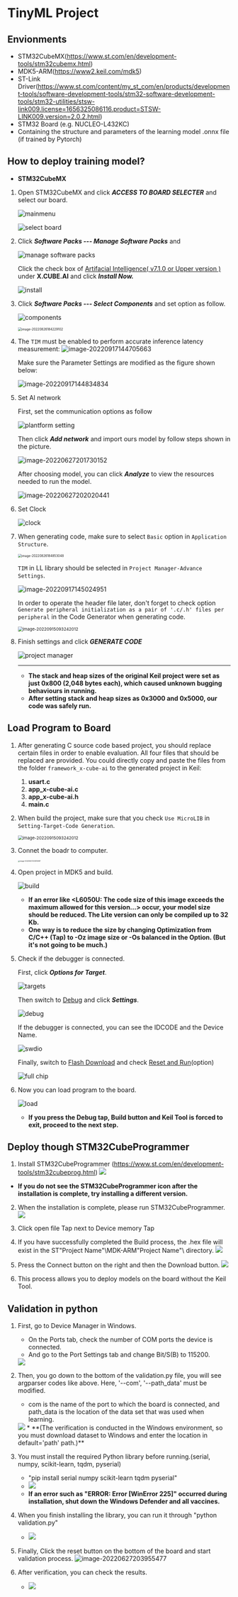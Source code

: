 # TinyML Project

## Envionments
 * STM32CubeMX(https://www.st.com/en/development-tools/stm32cubemx.html)
 * MDK5-ARM(https://www2.keil.com/mdk5)
 * ST-Link Driver(https://www.st.com/content/my_st_com/en/products/development-tools/software-development-tools/stm32-software-development-tools/stm32-utilities/stsw-link009.license=1656325086116.product=STSW-LINK009.version=2.0.2.html)
 * STM32 Board (e.g. NUCLEO-L432KC)
 * Containing the structure and parameters of the learning model .onnx file (if trained by Pytorch)

## How to deploy training model?
 * **STM32CubeMX**  

  1. Open STM32CubeMX and click ***ACCESS TO BOARD SELECTER*** and select our board.

     ![mainmenu](https://raw.githubusercontent.com/AugustZTR/picbed/master/img/mainmenu.png)

     ![select board](https://raw.githubusercontent.com/AugustZTR/picbed/master/img/select%20board.png)

  2. Click ***Software Packs --- Manage Software Packs*** and 

     ![manage software packs](https://raw.githubusercontent.com/AugustZTR/picbed/master/img/manage%20software%20packs.png)

     Click the check box of <u>Artifacial Intelligence( v7.1.0 or Upper version )</u> under **X.CUBE.AI** and click ***Install Now.***

     ![install](https://raw.githubusercontent.com/AugustZTR/picbed/master/img/install.png)

  3. Click ***Software Packs --- Select Components*** and set option as follow.

     ![components](https://raw.githubusercontent.com/AugustZTR/picbed/master/img/components.png)

     <img src="https://raw.githubusercontent.com/AugustZTR/picbed/master/img/image-20220826184229102.png" alt="image-20220826184229102" style="zoom:50%;" />

  4. The `TIM` must be enabled to perform accurate inference latency measurement: 
     ![image-20220917144705663](https://raw.githubusercontent.com/AugustZTR/picbed/master/img/image-20220917144705663.png)

     Make sure the Parameter Settings are modified as the figure shown below:

     ![image-20220917144834834](https://raw.githubusercontent.com/AugustZTR/picbed/master/img/image-20220917144834834.png)

  5. Set AI network

     First, set the communication options as follow

     ![plantform setting](https://raw.githubusercontent.com/AugustZTR/picbed/master/img/plantform%20setting.png)

     Then click ***Add network*** and import ours model by follow steps shown in the picture.

     ![image-20220627201730152](https://raw.githubusercontent.com/AugustZTR/picbed/master/img/image-20220627201730152.png)

     After choosing model, you can click ***Analyze*** to view the resources needed to run the model.

     ![image-20220627202020441](https://raw.githubusercontent.com/AugustZTR/picbed/master/img/image-20220627202020441.png)

  6. Set Clock

     ![clock](https://raw.githubusercontent.com/AugustZTR/picbed/master/img/clock.png)

  7. When generating code, make sure to select `Basic` option in `Application Structure`. 

     <img src="https://raw.githubusercontent.com/AugustZTR/picbed/master/img/image-20220915101630837.png" alt="image-20220826184853048" style="zoom:50%;" />

     `TIM` in LL library should be selected in `Project Manager-Advance Settings`.

     ![image-20220917145024951](https://raw.githubusercontent.com/AugustZTR/picbed/master/img/image-20220917145024951.png)

     In order to operate the header file later, don't forget to check option `Generate peripheral initialization as a pair of '.c/.h' files per peripheral` in the Code Generator when generating code.

     <img src="https://raw.githubusercontent.com/AugustZTR/picbed/master/img/image-20220915093242012.png" alt="image-20220915093242012" style="zoom:67%;" />
     
  8. Finish settings and click ***GENERATE CODE***

     ![project manager](https://raw.githubusercontent.com/AugustZTR/picbed/master/img/project%20manager.png)
     
     * ****
     * **The stack and heap sizes of the original Keil project were set as just 0x800 (2,048 bytes each), which caused unknown bugging behaviours in running.**
     * **After setting stack and heap sizes as 0x3000 and 0x5000, our code was safely run.**  

  ## Load Program to Board
  
  1. After generating C source code based project, you should replace certain files in order to enable evaluation. All four files that should be replaced are provided. You could directly copy and paste the files from the folder `framework_x-cube-ai` to the generated project in Keil:

     1. **usart.c**
     2. **app_x-cube-ai.c**
     3. **app_x-cube-ai.h**
     4. **main.c**

  2. When build the project, make sure that you check `Use MicroLIB` in `Setting-Target-Code Generation`. 

     <img src="https://raw.githubusercontent.com/AugustZTR/picbed/master/img/image-20220916085712870.png" alt="image-20220915093242012" style="zoom:67%;" />

  3. Connet the boadr to computer.

     <img src="https://raw.githubusercontent.com/AugustZTR/picbed/master/img/image-20220627203515997.png" alt="image-20220627203515997" style="zoom: 25%;" />

  4. Open project in MDK5 and build.

     ![build](https://raw.githubusercontent.com/AugustZTR/picbed/master/img/build.png)
     
     * **If an error like <L6050U: The code size of this image exceeds the maximum allowed for this version...> occur, your model size should be reduced. The Lite version can only be compiled up to 32 Kb.**
     * **One way is to reduce the size by changing Optimization from C/C++ (Tap) to -Oz image size or -Os balanced in the Option. (But it's not going to be much.)**

  5. Check if the debugger is connected.

     First, click ***Options for Target***.

     ![targets](https://raw.githubusercontent.com/AugustZTR/picbed/master/img/targets.png)

     Then switch to <u>Debug</u> and click ***Settings***.

     <img src="https://raw.githubusercontent.com/AugustZTR/picbed/master/img/debug.png" alt="debug"  />

     If the debugger is connected, you can see the IDCODE and the Device Name. 

     <img src="https://raw.githubusercontent.com/AugustZTR/picbed/master/img/swdio.png" alt="swdio"  />

     Finally, switch to <u>Flash Download</u> and check <u>Reset and Run</u>(option)

     ![full chip](https://raw.githubusercontent.com/AugustZTR/picbed/master/img/full%20chip.png)

  6. Now you can load program to the board.

     ![load](https://raw.githubusercontent.com/AugustZTR/picbed/master/img/load.png)
     
     * **If you press the Debug tap, Build button and Keil Tool is forced to exit, proceed to the next step.**
 
 ## Deploy though STM32CubeProgrammer
  1. Install STM32CubeProgrammer (https://www.st.com/en/development-tools/stm32cubeprog.html)
    <img src="img/stm32prog.png">
     
   * **If you do not see the STM32CubeProgrammer icon after the installation is complete, try installing a different version.**
    
  2. When the installation is complete, please run STM32CubeProgrammer.
    <img src="img/prog_window.png">
    
  3. Click open file Tap next to Device memory Tap
    
  4. If you have successfully completed the Build process, the .hex file will exist in the ST\"Project Name"\MDK-ARM\"Project Name"\ directory.
    <img src="img/hex_selec.png">
    
  5. Press the Connect button on the right and then the Download button.
    <img src="img/co_do.png">
    
  6. This process allows you to deploy models on the board without the Keil Tool.
    

 ## Validation in python
  1. First, go to Device Manager in Windows.
     * On the Ports tab, check the number of COM ports the device is connected.
     * And go to the Port Settings tab and change Bit/S(B) to 115200.
     <img src="img/Device_manager.png">
     
  2. Then, you go down to the bottom of the validation.py file, you will see argparser codes like above. Here, '--com', '--path_data' must be modified.
     * com is the name of the port to which the board is connected, and path_data is the location of the data set that was used when learning.
     <img src="img/argparser.png">
     * **(The verification is conducted in the Windows environment, so you must download dataset to Windows and enter the location in default='path' path.)**
     
  3. You must install the required Python library before running.(serial, numpy, scikit-learn, tqdm, pyserial)
     * "pip install serial numpy scikit-learn tqdm pyserial"
     * <img src="img/pip_install.png">
     * **If an error such as "ERROR: Error [WinError 225]" occurred during installation, shut down the Windows Defender and all vaccines.**
     
  4. When you finish installing the library, you can run it through "python validation.py" 
     * <img src="img/validation.png">
  
  5. Finally, Click the reset button on the bottom of the board and start validation process.
     ![image-20220627203955477](https://raw.githubusercontent.com/AugustZTR/picbed/master/img/image-20220627203955477.png)
    

  6. After verification, you can check the results.
     
     * <img src="img/validation_result.png">
